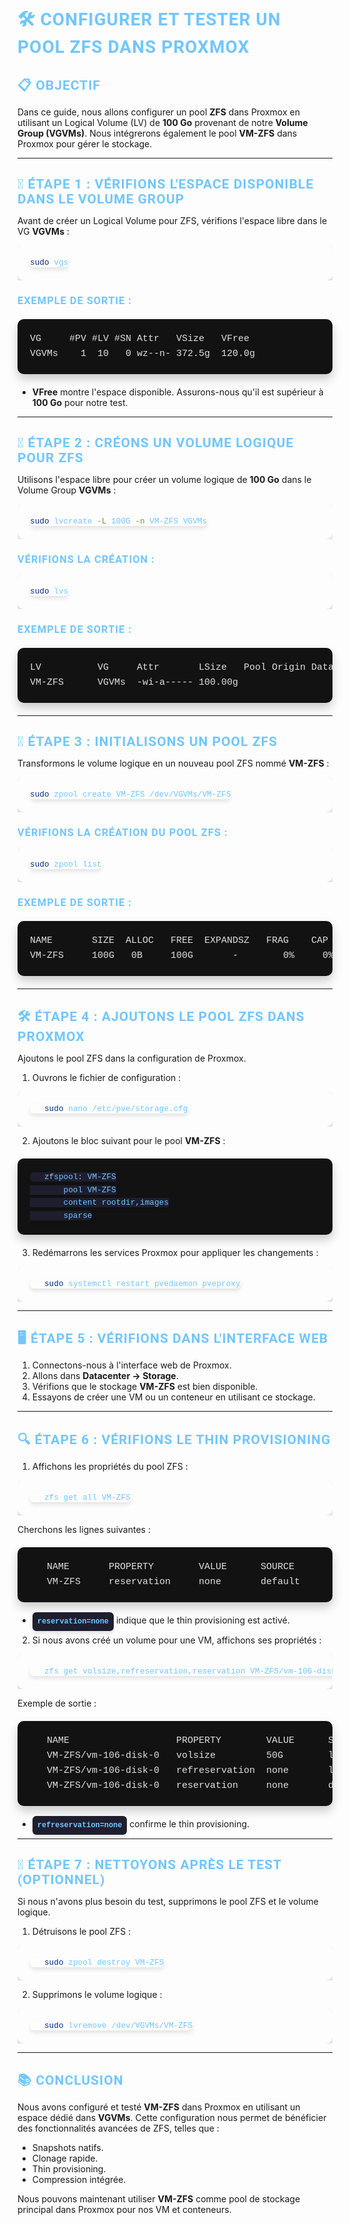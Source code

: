 <style>
/* Styles pour les blocs <code> */
code {
  background-color: #1e1e2f; /* Couleur sombre moderne */
  color: #72c6ff;           /* Couleur bleue lumineuse pour le texte */
  padding: 8px;             /* Augmente l'espace pour un meilleur confort visuel */
  border-radius: 6px;       /* Coins légèrement arrondis */
  font-family: "Courier New", Courier, monospace; /* Police adaptée au code */
  box-shadow: 0 4px 6px rgba(0, 0, 0, 0.1); /* Ajout d'une ombre subtile */
  transition: background-color 0.3s, color 0.3s; /* Animation au survol */
}

code:hover {
  background-color: #2a2a3d; /* Changement de fond au survol */
  color: #ffffff;           /* Contraste blanc pour le texte */
}

/* Styles pour les blocs <pre> */
pre {
  background-color: #121212; /* Fond sombre profond */
  color: #e0e0e0;           /* Texte légèrement gris pour moins d'éblouissement */
  padding: 20px;            /* Plus d'espace interne */
  margin: 20px 0;           /* Marge améliorée */
  border-radius: 10px;      /* Coins arrondis pour un design moderne */
  font-family: "Courier New", Courier, monospace; /* Police adaptée */
  font-size: 15px;          /* Taille de police optimale */
  line-height: 1.6;         /* Meilleure lisibilité */
  overflow-x: auto;         /* Barre de défilement horizontale si nécessaire */
  box-shadow: 0 8px 15px rgba(0, 0, 0, 0.2); /* Ombre pour un effet "flottant" */
  transition: transform 0.3s, box-shadow 0.3s; /* Animation au survol */
}

pre:hover {
  transform: scale(1.02);   /* Légère mise en avant au survol */
  box-shadow: 0 12px 20px rgba(0, 0, 0, 0.3); /* Accentuation de l'ombre */
}

/* Styles pour les titres */
h1, h2, h3 {
  color: #72c6ff;           /* Couleur bleue lumineuse */
  font-family: "Roboto", sans-serif; /* Police moderne et lisible */
  font-weight: bold;        /* Titres plus marqués */
  text-transform: uppercase; /* Titres en majuscules pour un effet impactant */
  letter-spacing: 1px;      /* Espacement des lettres */
  margin-bottom: 10px;      /* Marge inférieure ajustée */
  transition: color 0.3s;   /* Animation pour changement de couleur */
}

h1:hover, h2:hover, h3:hover {
  color: #ffffff;           /* Changement de couleur au survol */
}

/* Ajout de styles interactifs pour les liens */
a {
  color: #72c6ff;
  text-decoration: none;
  border-bottom: 2px solid transparent;
  transition: color 0.3s, border-bottom-color 0.3s;
}

a:hover {
  color: #ffffff;
  border-bottom-color: #72c6ff;
}

/* Responsiveness */
@media (max-width: 768px) {
  pre, code {
    font-size: 14px; /* Taille réduite pour les écrans plus petits */
  }
}

</style>

# 🛠️ Configurer et Tester un Pool ZFS dans Proxmox

## 📋 Objectif

Dans ce guide, nous allons configurer un pool **ZFS** dans Proxmox en utilisant un Logical Volume (LV) de **100 Go** provenant de notre **Volume Group (VGVMs)**. Nous intégrerons également le pool **VM-ZFS** dans Proxmox pour gérer le stockage.

---

## 📂 Étape 1 : Vérifions l'espace disponible dans le Volume Group

Avant de créer un Logical Volume pour ZFS, vérifions l'espace libre dans le VG **VGVMs** :

```bash
sudo vgs
```

### Exemple de sortie :
<pre>
VG     #PV #LV #SN Attr   VSize   VFree  
VGVMs    1  10   0 wz--n- 372.5g  120.0g
</pre>

- **VFree** montre l'espace disponible. Assurons-nous qu'il est supérieur à **100 Go** pour notre test.

---

## 🧱 Étape 2 : Créons un volume logique pour ZFS

Utilisons l'espace libre pour créer un volume logique de **100 Go** dans le Volume Group **VGVMs** :

```bash
sudo lvcreate -L 100G -n VM-ZFS VGVMs
```

### Vérifions la création :
```bash
sudo lvs
```

### Exemple de sortie :
<pre>
LV          VG     Attr       LSize   Pool Origin Data%  Meta%  Move Log Cpy%Sync Convert
VM-ZFS      VGVMs  -wi-a----- 100.00g
</pre>

---

## 🌊 Étape 3 : Initialisons un pool ZFS

Transformons le volume logique en un nouveau pool ZFS nommé **VM-ZFS** :

```bash
sudo zpool create VM-ZFS /dev/VGVMs/VM-ZFS
```

### Vérifions la création du pool ZFS :
```bash
sudo zpool list
```

### Exemple de sortie :
<pre>
NAME       SIZE  ALLOC   FREE  EXPANDSZ   FRAG    CAP  DEDUP  HEALTH  ALTROOT
VM-ZFS     100G   0B     100G       -        0%     0%  1.00x  ONLINE  -
</pre>

---

## 🛠️ Étape 4 : Ajoutons le pool ZFS dans Proxmox

Ajoutons le pool ZFS dans la configuration de Proxmox.

1. Ouvrons le fichier de configuration :
```bash
   sudo nano /etc/pve/storage.cfg
```

2. Ajoutons le bloc suivant pour le pool **VM-ZFS** :
```plaintext
   zfspool: VM-ZFS
       pool VM-ZFS
       content rootdir,images
       sparse
```

3. Redémarrons les services Proxmox pour appliquer les changements :
```bash
   sudo systemctl restart pvedaemon pveproxy
```

---

## 🖥️ Étape 5 : Vérifions dans l'interface web

1. Connectons-nous à l'interface web de Proxmox.
2. Allons dans **Datacenter → Storage**.
3. Vérifions que le stockage **VM-ZFS** est bien disponible.
4. Essayons de créer une VM ou un conteneur en utilisant ce stockage.

---

## 🔍 Étape 6 : Vérifions le Thin Provisioning

1. Affichons les propriétés du pool ZFS :
```bash
   zfs get all VM-ZFS
```

   Cherchons les lignes suivantes :
<pre>
   NAME       PROPERTY        VALUE      SOURCE
   VM-ZFS     reservation     none       default
</pre>

   - **`reservation=none`** indique que le thin provisioning est activé.

2. Si nous avons créé un volume pour une VM, affichons ses propriétés :
```bash
   zfs get volsize,refreservation,reservation VM-ZFS/vm-106-disk-0
```

   Exemple de sortie :
<pre>
   NAME                   PROPERTY        VALUE      SOURCE
   VM-ZFS/vm-106-disk-0   volsize         50G        local
   VM-ZFS/vm-106-disk-0   refreservation  none       local
   VM-ZFS/vm-106-disk-0   reservation     none       default
</pre>

   - **`refreservation=none`** confirme le thin provisioning.

---

## 🧹 Étape 7 : Nettoyons après le test (optionnel)

Si nous n'avons plus besoin du test, supprimons le pool ZFS et le volume logique.

1. Détruisons le pool ZFS :
```bash
   sudo zpool destroy VM-ZFS
```

2. Supprimons le volume logique :
```bash
   sudo lvremove /dev/VGVMs/VM-ZFS
```

---

## 📚 Conclusion

Nous avons configuré et testé **VM-ZFS** dans Proxmox en utilisant un espace dédié dans **VGVMs**. Cette configuration nous permet de bénéficier des fonctionnalités avancées de ZFS, telles que :

- Snapshots natifs.
- Clonage rapide.
- Thin provisioning.
- Compression intégrée.

Nous pouvons maintenant utiliser **VM-ZFS** comme pool de stockage principal dans Proxmox pour nos VM et conteneurs.
